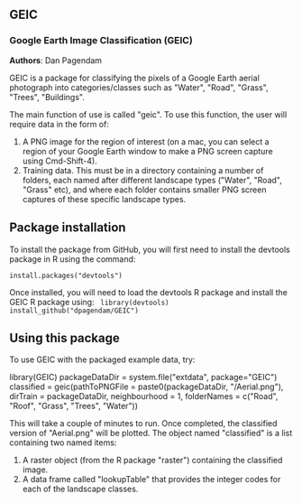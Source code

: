 ## GEIC

### Google Earth Image Classification (GEIC)
**Authors**: Dan Pagendam

GEIC is a package for classifying the pixels of a Google Earth aerial photograph into categories/classes such as "Water", "Road", "Grass", "Trees", "Buildings".

The main function of use is called "geic".  To use this function, the user will require data in the form of:

1. A PNG image for the region of interest (on a mac, you can select a region of your Google Earth window to make a PNG screen capture using Cmd-Shift-4).
2. Training data.  This must be in a directory containing a number of folders, each named after different landscape types ("Water", "Road", "Grass" etc), and where each folder contains smaller PNG screen captures of these specific landscape types.

## Package installation

To install the package from GitHub, you will first need to install the devtools package in R using the command:

<code>install.packages("devtools")</code>

Once installed, you will need to load the devtools R package and install the GEIC R package using:
<code>
library(devtools)
install_github("dpagendam/GEIC")
</code>

## Using this package

To use GEIC with the packaged example data, try:

library(GEIC)
packageDataDir = system.file("extdata", package="GEIC")
classified = geic(pathToPNGFile = paste0(packageDataDir, "/Aerial.png"), dirTrain = packageDataDir, neighbourhood = 1, folderNames = c("Road", "Roof", "Grass", "Trees", "Water"))

This will take a couple of minutes to run.  Once completed, the classified version of "Aerial.png" will be plotted.  The object named "classified" is a list containing two named items:

1. A raster object (from the R package "raster") containing the classified image.
2. A data frame called "lookupTable" that provides the integer codes for each of the landscape classes.

